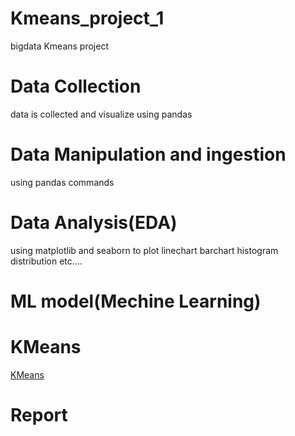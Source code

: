 # Kmeans_project_1
bigdata Kmeans project
# Data Collection
data is collected and visualize using pandas
# Data Manipulation and ingestion
using pandas commands

# Data Analysis(EDA)
using matplotlib and seaborn
   to plot linechart
   barchart
   histogram
   distribution
   etc....
# ML model(Mechine Learning)
# KMeans
   [KMeans](Project2_Dataset.ipynb)
# Report
